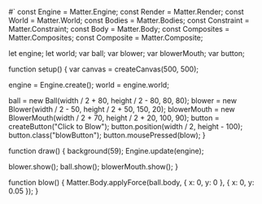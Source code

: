 #` const Engine = Matter.Engine;
const Render = Matter.Render;
const World = Matter.World;
const Bodies = Matter.Bodies;
const Constraint = Matter.Constraint;
const Body = Matter.Body;
const Composites = Matter.Composites;
const Composite = Matter.Composite;

let engine;
let world;
var ball;
var blower;
var blowerMouth;
var button;

 function setup() {
 var canvas = createCanvas(500, 500);

 engine = Engine.create();
 world = engine.world;

 ball = new Ball(width / 2 + 80, height / 2 - 80, 80, 80);
 blower = new Blower(width / 2 - 50, height / 2 + 50, 150, 20);
 blowerMouth = new BlowerMouth(width / 2 + 70, height / 2 + 20, 100, 90);
 button = createButton("Click to Blow");
 button.position(width / 2, height - 100);
 button.class("blowButton");
 button.mousePressed(blow);
}

 function draw() {
 background(59);
 Engine.update(engine);

 blower.show();
 ball.show();
 blowerMouth.show();
}

 function blow() {
 Matter.Body.applyForce(ball.body, { x: 0, y: 0 }, { x: 0, y: 0.05 });
}
